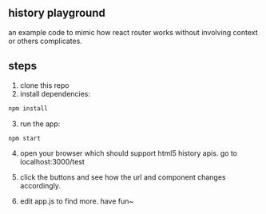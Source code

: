 ## history playground

an example code to mimic how react router works without involving context or others complicates.

## steps

1.  clone this repo
2.  install dependencies:

```bash
npm install
```
3.  run the app:

```bash
npm start
```

4.  open your browser which should support html5 history apis. go to localhost:3000/test

5. click the buttons and see how the url and component changes accordingly.

6. edit app.js to find more. have fun~
